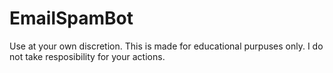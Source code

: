 # EmailSpamBot
Use at your own discretion. This is made for educational purpuses only. I do not take resposibility for your actions.
